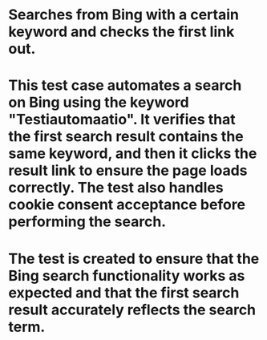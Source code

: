 # Searches from Bing with a certain keyword and checks the first link out.

# This test case automates a search on Bing using the keyword "Testiautomaatio". It verifies that the first search result contains the same keyword, and then it clicks the result link to ensure the page loads correctly. The test also handles cookie consent acceptance before performing the search.

# The test is created to ensure that the Bing search functionality works as expected and that the first search result accurately reflects the search term.